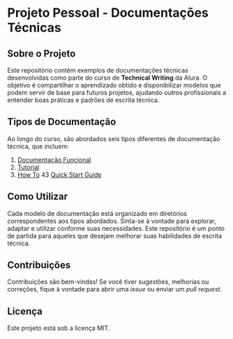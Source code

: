 # Projeto Pessoal - Documentações Técnicas

## Sobre o Projeto
Este repositório contém exemplos de documentações técnicas desenvolvidas como parte do curso de **Technical Writing** da Alura. O objetivo é compartilhar o aprendizado obtido e disponibilizar modelos que podem servir de base para futuros projetos, ajudando outros profissionais a entender boas práticas e padrões de escrita técnica.

## Tipos de Documentação
Ao longo do curso, são abordados seis tipos diferentes de documentação técnica, que incluem:

1. [Documentação Funcional](https://github.com/dericparra/Curso-TW/blob/main/documenta%C3%A7%C3%A3o-funcional.md)
2. [Tutorial](https://github.com/dericparra/Curso-TW/blob/main/tutorial.md)
3. [How To](https://github.com/dericparra/Curso-TW/blob/main/how-to.md)
43 [Quick Start Guide](https://github.com/dericparra/Curso-TW/blob/main/quick-start-uide.md)

## Como Utilizar
Cada modelo de documentação está organizado em diretórios correspondentes aos tipos abordados. Sinta-se à vontade para explorar, adaptar e utilizar conforme suas necessidades. Este repositório é um ponto de partida para aqueles que desejam melhorar suas habilidades de escrita técnica.

## Contribuições
Contribuições são bem-vindas! Se você tiver sugestões, melhorias ou correções, fique à vontade para abrir uma *issue* ou enviar um *pull request*.

## Licença
Este projeto está sob a licença MIT.
